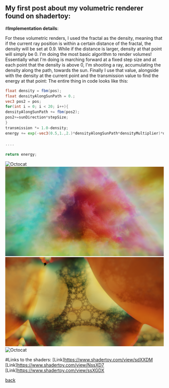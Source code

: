 ## My first post about my volumetric renderer found on shadertoy:

#**Implementation details**:

For these volumetric renders, I used the fractal as the density, meaning that if the current ray position is within a certain distance of the fractal,
the density will be set at 0.9. While if the distance is larger, density at that point will simply be 0. I'm doing the most basic algorithm to render volumes!
Essentially what I'm doing is marching forward at a fixed step size and at each point that the density is above 0, I'm shooting a ray, accumulating the density along the path, towards the sun. Finally I use that value, alongside with the density at the current point and the transmission value to find the energy at that point:
The entire thing in code looks like this:

```glsl
float density = fbm(pos);
float densityAlongSunPath = 0.;
vec3 pos2 = pos;
for(int i = 0; i < 20; i++){
densityAlongSunPath += fbm(pos2);
pos2+=sunDirection*stepSize;
}
transmission *= 1.0-density;
energy += exp(-vec3(0.5,1.,2.)*densityAlongSunPath*densityMultiplier)*density*transmission;

....

return energy;
```


![Octocat](https://github.com/NamelessCoding/NamelessCoding.github.io/blob/main/assets/images/dfgd345346.png?raw=true)
![Octocat](https://github.com/NamelessCoding/NamelessCoding.github.io/blob/main/assets/images/index.png?raw=true)
![Octocat](https://github.com/NamelessCoding/NamelessCoding.github.io/blob/main/assets/images/sdf2345.png?raw=true)
![Octocat](https://github.com/NamelessCoding/NamelessCoding.github.io/blob/main/assets/images/cloudsss1.png?raw=true)


#Links to the shaders:
[Link]https://www.shadertoy.com/view/sdXXDM
[Link]https://www.shadertoy.com/view/NssXD7
[Link]https://www.shadertoy.com/view/ssXGDX

[back](./)
